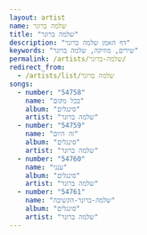 ```yaml
---
layout: artist
name: שלמה ברונר
title: "שלמה ברונר"
description: "דף האמן שלמה ברונר"
keywords: "שירים, מוזיקה, שלמה ברונר"
permalink: /artists/שלמה-ברונר/
redirect_from:
  - /artists/list/שלמה ברונר
songs:
  - number: "54758"
    name: "בכל מקום"
    album: "סינגלים"
    artist: "שלמה ברונר"
  - number: "54759"
    name: "זה היום"
    album: "סינגלים"
    artist: "שלמה ברונר"
  - number: "54760"
    name: "ענני"
    album: "סינגלים"
    artist: "שלמה ברונר"
  - number: "54761"
    name: "שלמה-ברונר-הקשיבה"
    album: "סינגלים"
    artist: "שלמה ברונר"
---
```

